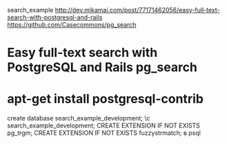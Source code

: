 search_example
http://dev.mikamai.com/post/77171462056/easy-full-text-search-with-postgresql-and-rails
https://github.com/Casecommons/pg_search
# Easy full-text search with PostgreSQL and Rails pg_search
# apt-get install postgresql-contrib

create database search_example_development;
\c search_example_development;
CREATE EXTENSION IF NOT EXISTS pg_trgm;
CREATE EXTENSION IF NOT EXISTS fuzzystrmatch;
в psql 



